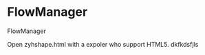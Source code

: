 FlowManager
===========

FlowManager

Open zyhshape.html with a expoler who support HTML5.
dkfkdsfjls
